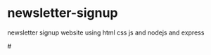 # newsletter-signup
newsletter signup website using html css js and nodejs and express

#<a href="https://secret-escarpment-08212.herokuapp.com/"></a>
